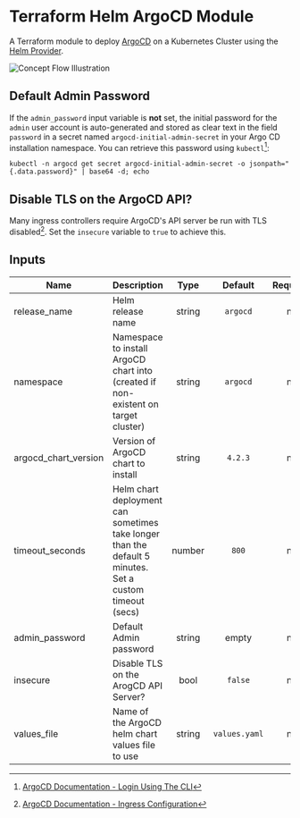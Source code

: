# Terraform Helm ArgoCD Module
A Terraform module to deploy [ArgoCD](https://argoproj.github.io/cd/) on a Kubernetes Cluster using the [Helm Provider](https://registry.terraform.io/providers/hashicorp/helm).

![Concept Flow Illustration](https://res.cloudinary.com/qunux/image/upload/v1642563762/terraform_kubernetes_argocd_mtze07.svg)

## Default Admin Password

If the `admin_password` input variable is **not** set, the initial password for the `admin` user account is auto-generated and stored as clear text in the field `password` in a secret named `argocd-initial-admin-secret` in your Argo CD installation namespace. You can retrieve this password using `kubectl`[^1]:

```
kubectl -n argocd get secret argocd-initial-admin-secret -o jsonpath="{.data.password}" | base64 -d; echo
```

## Disable TLS on the ArgoCD API?

Many ingress controllers require ArgoCD's API server be run with TLS disabled[^2]. Set the `insecure` variable to `true` to achieve this.

## Inputs

| Name | Description | Type | Default | Required |
|------|-------------|:----:|:-----:|:-----:|
| release_name | Helm release name | string | `argocd` | no |
| namespace | Namespace to install ArgoCD chart into (created if non-existent on target cluster) | string | `argocd` | no |
| argocd_chart_version | Version of ArgoCD chart to install | string | `4.2.3` | no |
| timeout_seconds | Helm chart deployment can sometimes take longer than the default 5 minutes. Set a custom timeout (secs) | number | `800` | no |
| admin_password | Default Admin password | string | empty | no |
| insecure | Disable TLS on the ArogCD API Server? | bool | `false` | no |
| values_file | Name of the ArgoCD helm chart values file to use | string | `values.yaml` | no |


[^1]: [ArgoCD Documentation - Login Using The CLI](https://argo-cd.readthedocs.io/en/stable/getting_started/#4-login-using-the-cli)
[^2]: [ArgoCD Documentation - Ingress Configuration](https://argo-cd.readthedocs.io/en/stable/operator-manual/ingress/)